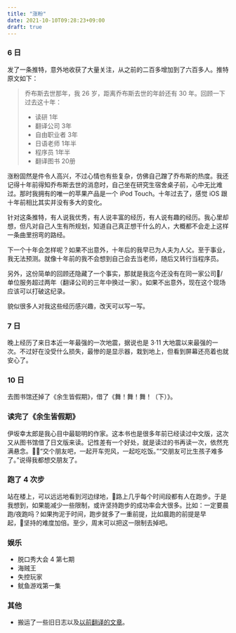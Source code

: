 ```yaml
---
title: "涨粉"
date: 2021-10-10T09:28:23+09:00
draft: true
---
```


### 6 日
发了一条推特，意外地收获了大量关注，从之前的二百多增加到了六百多人。推特原文如下：

> 乔布斯去世那年，我 26 岁，距离乔布斯去世的年龄还有 30 年。回顾一下过去这十年：
> - 读研 1年
> - 翻译公司 3年
> - 自由职业者 3年
> - 日语老师 1年半
> - 程序员 1年半
> - 翻译图书 20册

涨粉固然是件令人高兴，不过心情也有些复杂，仿佛自己蹭了乔布斯的热度。我还记得十年前得知乔布斯去世的消息时，自己坐在研究生宿舍桌子前，心中无比难过。那时我拥有的唯一的苹果产品是一个 iPod Touch。十年过去了，感觉 iOS 跟十年前相比其实并没有多大的变化。

针对这条推特，有人说我优秀，有人说丰富的经历，有人说有趣的经历。我心里却想，但凡对自己人生有所规划，知道自己真正想干什么的人，大概都不会走上这样一条曲里拐弯的路经。

下一个十年会怎样呢？如果不出意外，十年后的我早已为人夫为人父。至于事业，我无法预测。就像十年前的我不会想到自己会去当老师，随后又转行当程序员。

另外，这份简单的回顾还隐藏了一个事实，那就是我迄今还没有在同一家公司/单位服务超过两年（翻译公司的三年中换过一家）。如果不出意外，现在这个现场应该可以打破这纪录。

貌似很多人对我这些经历感兴趣，改天可以写一写。

### 7 日
晚上经历了来日本近一年最强的一次地震，据说也是 3·11 大地震以来最强的一次。不过好在没受什么损失，最惨的是显示器，栽到地上，但看到屏幕还亮着也就安心了。

### 10 日
去图书馆还掉了《余生皆假期》，借了《舞！舞！舞！（下）》。

### 读完了《余生皆假期》

伊坂幸太郎是我心目中最聪明的作家。这本书也是很多年前已经读过中文版，这次又从图书馆借了日文版来读。记性差有一个好处，就是读过的书再读一次，依然充满悬念。“交个朋友吧，一起开车兜风，一起吃吃饭。”“交朋友可比生孩子难多了。”说得我都想交朋友了。

### 跑了 4 次步

站在楼上，可以远远地看到河边绿地，路上几乎每个时间段都有人在跑步。于是我想到，如果能减少一些限制，或许坚持跑步的成功率会大很多。比如：一定要晨跑/夜跑吗？如果拘泥于时间，跑步就多了一重前提，比如晨跑的前提是早起，坚持的难度加倍。至少，周末可以把这一限制去掉吧。

### 娱乐
- 脱口秀大会 4 第七期
- 海贼王
- 失控玩家
- 鱿鱼游戏第一集

### 其他
- 搬运了一些旧日志以及[以前翻译的文章](/cn/translation)。
